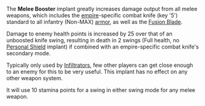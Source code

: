 The **Melee Booster** implant greatly increases damage output from all melee
weapons, which includes the [empire](../terminology/Empire.md)-specific combat
knife (key '5') standard to all infantry (Non-MAX)
[armor](../armor/Armor_Index.md), as well as the
[Fusion Blade](../weapons/Fusion_Blade.md).

Damage to enemy health points is increased by 25 over that of an unboosted knife
swing, resulting in death in 2 swings (Full health, no
[Personal Shield](Personal_Shield.md) implant) if combined with an
empire-specific combat knife's secondary mode.

Typically only used by [Infiltrators](../items/Infiltration_Suit.md), few other
players can get close enough to an enemy for this to be very useful. This
implant has no effect on any other weapon system.

It will use 10 stamina points for a swing in either swing mode for any melee
weapon.

<!--[category:Implants](category:Implants.md)-->
